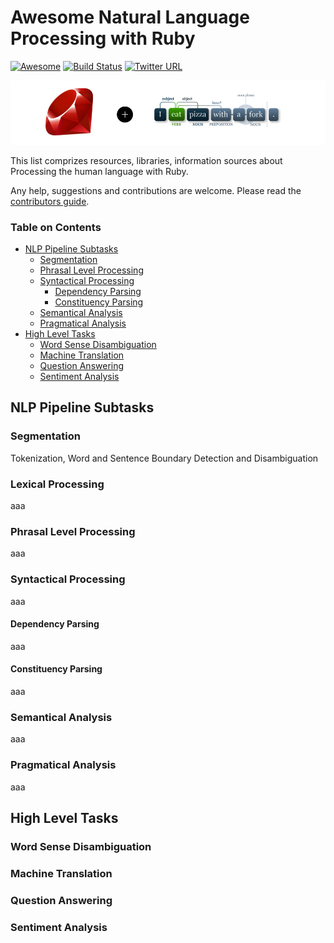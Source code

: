 # Awesome Natural Language Processing with Ruby
[![Awesome](https://cdn.rawgit.com/sindresorhus/awesome/d7305f38d29fed78fa85652e3a63e154dd8e8829/media/badge.svg)](https://github.com/sindresorhus/awesome)
[![Build Status](https://api.travis-ci.org/arbox/Awesome-Natural-Language-Processing-with-Ruby.svg?branch=master)](https://api.travis-ci.org/arbox/Awesome-Natural-Language-Processing-with-Ruby)
[![Twitter URL](https://img.shields.io/twitter/url/http/shields.io.svg?style=social)](https://twitter.com/intent/tweet?button_hashtag=RubyNLP&text=Look!%20Awesome!&url=https://github.com/arbox/Awesome-Natural-Language-Processing-with-Ruby)

<img src="assets/header.png" />

This list comprizes resources, libraries, information sources about Processing the human language with Ruby.

Any help, suggestions and contributions are welcome. Please read the [contributors guide](CONTRIBUTING.md).

### Table on Contents

* [NLP Pipeline Subtasks](#nlp-pipeline-subtasks)
  * [Segmentation](#segmentation)
  * [Phrasal Level Processing](#phrasal-level-processing)
  * [Syntactical Processing](#syntactic-processing)
    * [Dependency Parsing](#dependency-parsing)
    * [Constituency Parsing](#constituency-parsing)
  * [Semantical Analysis](#semantic-analysis)
  * [Pragmatical Analysis](#pragmatic-analysis)
* [High Level Tasks](#high-level-tasks)
  * [Word Sense Disambiguation](#word-sense-disambiguation)
  * [Machine Translation](#machine-translation)
  * [Question Answering](#question-answering)
  * [Sentiment Analysis](#sentiment-analysis)

## NLP Pipeline Subtasks

### Segmentation

Tokenization, Word and Sentence Boundary Detection and Disambiguation

### Lexical Processing
aaa

### Phrasal Level Processing
aaa

### Syntactical Processing
aaa

#### Dependency Parsing
aaa

#### Constituency Parsing
aaa

### Semantical Analysis
aaa

### Pragmatical Analysis
aaa

## High Level Tasks

### Word Sense Disambiguation

### Machine Translation

### Question Answering

### Sentiment Analysis
